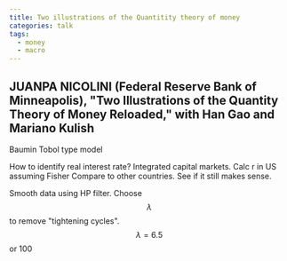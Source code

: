 ```yaml
---
title: Two illustrations of the Quantitity theory of money
categories: talk
tags:
  - money
  - macro
---
```

JUANPA NICOLINI (Federal Reserve Bank of Minneapolis), "Two Illustrations of the Quantity Theory of Money Reloaded," with Han Gao and Mariano Kulish
---

Baumin Tobol type model

How to identify real interest rate?
Integrated capital markets.
Calc r in US assuming Fisher
Compare to other countries. See if it still makes sense.

Smooth data using HP filter. Choose $$\lambda$$ to remove "tightening cycles". $$\lambda=6.5$$ or 100